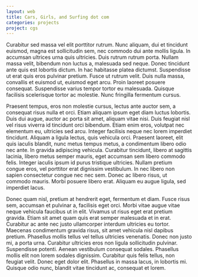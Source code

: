 ```yaml
---
layout: web
title: Cars, Girls, and Surfing dot com
categories: projects
project: cgs
---
```


Curabitur sed massa vel elit porttitor rutrum. Nunc aliquam, dui et tincidunt euismod, magna est sollicitudin sem, nec commodo dui ante mollis ligula. In accumsan ultrices urna quis ultricies. Duis rutrum rutrum porta. Nullam massa velit, bibendum non luctus a, malesuada sed neque. Donec tincidunt ante quis est lobortis dictum. In hac habitasse platea dictumst. Suspendisse ut erat quis eros pulvinar pretium. Fusce ut rutrum velit. Duis nulla massa, convallis et euismod ut, euismod eget arcu. Proin laoreet posuere consequat. Suspendisse varius tempor tortor eu malesuada. Quisque facilisis scelerisque tortor ac molestie. Nunc fringilla fermentum cursus.

Praesent tempus, eros non molestie cursus, lectus ante auctor sem, a consequat risus nulla et orci. Etiam aliquam ipsum eget diam luctus lobortis. Duis dui augue, auctor ac porta sit amet, aliquam vitae nisi. Duis feugiat nisl vel risus viverra id tincidunt orci bibendum. Etiam enim eros, volutpat nec elementum eu, ultricies sed arcu. Integer facilisis neque nec lorem imperdiet tincidunt. Aliquam a ligula lectus, quis vehicula orci. Praesent laoreet, elit quis iaculis blandit, nunc metus tempus metus, a condimentum libero odio nec ante. In gravida adipiscing vehicula. Curabitur tincidunt, libero at sagittis lacinia, libero metus semper mauris, eget accumsan sem libero commodo felis. Integer iaculis ipsum id purus tristique ultricies. Nullam pretium congue eros, vel porttitor erat dignissim vestibulum. In nec libero non sapien consectetur congue nec nec sem. Donec ac libero risus, ut commodo mauris. Morbi posuere libero erat. Aliquam eu augue ligula, sed imperdiet lacus.

Donec quam nisl, pretium at hendrerit eget, fermentum et diam. Fusce risus sem, accumsan et pulvinar a, facilisis eget orci. Morbi vitae augue vitae neque vehicula faucibus ut in elit. Vivamus ut risus eget erat pretium gravida. Etiam sit amet quam quis erat semper malesuada et in erat. Curabitur ac ante nec justo ullamcorper interdum ultricies eu tortor. Maecenas condimentum gravida risus, sit amet vehicula nisl dapibus pretium. Phasellus mollis tellus vel tellus ultricies venenatis. Donec non justo mi, a porta urna. Curabitur ultricies eros non ligula sollicitudin pulvinar. Suspendisse potenti. Aenean vestibulum consequat sodales. Phasellus mollis elit non lorem sodales dignissim. Curabitur quis felis tellus, non feugiat velit. Donec eget dolor elit. Phasellus in massa lacus, in lobortis mi. Quisque odio nunc, blandit vitae tincidunt ac, consequat et lorem.